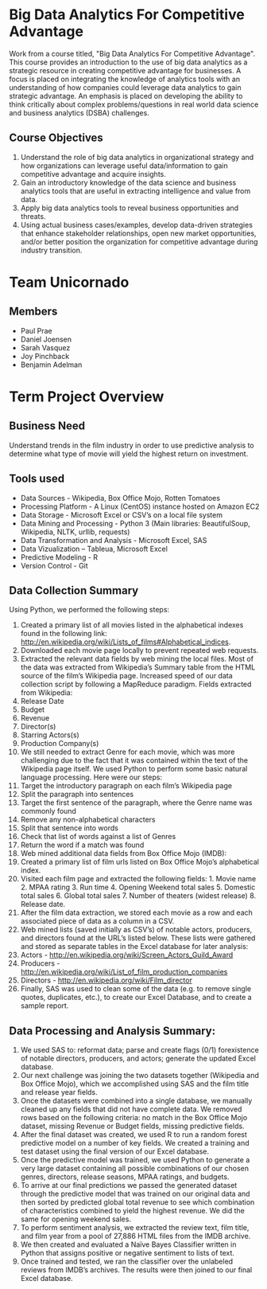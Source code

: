 # Big Data Analytics For Competitive Advantage
Work from a course titled, "Big Data Analytics For Competitive Advantage". This course provides an introduction to the use of big data analytics as a strategic resource in creating competitive advantage for businesses. A focus is placed on integrating the knowledge of analytics tools with an understanding of how companies could leverage data analytics to gain strategic advantage. An emphasis is placed on developing the ability to think critically about complex problems/questions in real world data science and business analytics (DSBA) challenges.

## Course Objectives
1. Understand the role of big data analytics in organizational strategy and how organizations can
leverage useful data/information to gain competitive advantage and acquire insights.
2. Gain an introductory knowledge of the data science and business analytics tools that are useful in
extracting intelligence and value from data.
3. Apply big data analytics tools to reveal business opportunities and threats.
4. Using actual business cases/examples, develop data-driven strategies that enhance stakeholder
relationships, open new market opportunities, and/or better position the organization for
competitive advantage during industry transition.

# Team Unicornado
## Members
+ Paul Prae
+ Daniel Joensen
+ Sarah Vasquez
+ Joy Pinchback
+ Benjamin Adelman

# Term Project Overview
## Business Need
Understand trends in the film industry in order to use predictive analysis to determine what type of movie will yield the highest return on investment.

## Tools used
+ Data Sources - Wikipedia, Box Office Mojo, Rotten Tomatoes
+ Processing Platform - A Linux (CentOS) instance hosted on Amazon EC2 
+ Data Storage - Microsoft Excel or CSV’s on a local file system
+ Data Mining and Processing - Python 3 (Main libraries: BeautifulSoup, Wikipedia, NLTK, urllib, requests)
+ Data Transformation and Analysis - Microsoft Excel, SAS
+ Data Vizualization – Tableua, Microsoft Excel
+ Predictive Modeling - R
+ Version Control - Git

## Data Collection Summary
Using Python, we performed the following steps:

1. Created a primary list of all movies listed in the alphabetical indexes found in the following link: http://en.wikipedia.org/wiki/Lists_of_films#Alphabetical_indices.
2. Downloaded each movie page locally to prevent repeated web requests.
3. Extracted the relevant data fields by web mining the local files. Most of the data was extracted from Wikipedia’s Summary table from the HTML source of the film’s Wikipedia page. Increased speed of our data collection script by following a MapReduce paradigm. Fields extracted from Wikipedia:
  1. Release Date
  2. Budget
  3. Revenue
  4. Director(s)
  5. Starring Actors(s)
  6. Production Company(s)
4. We still needed to extract Genre for each movie, which was more challenging due to the fact that it was contained within the text of the Wikipedia page itself.  We used Python to perform some basic natural language processing. Here were our steps:
  1. Target the introductory paragraph on each film’s Wikipedia page
  2. Split the paragraph into sentences
  3. Target the first sentence of the paragraph, where the Genre name was commonly found
  4. Remove any non-alphabetical characters
  5. Split that sentence into words
  6. Check that list of words against a list of Genres
  7. Return the word if a match was found
5. Web mined additional data fields from Box Office Mojo (IMDB): 
  1. Created a primary list of film urls listed on Box Office Mojo’s alphabetical index.
  2. Visited each film page and extracted the following fields:
    1. Movie name
    2. MPAA rating
    3. Run time
    4. Opening Weekend total sales
    5. Domestic total sales
    6. Global total sales
    7. Number of theaters (widest release)
    8. Release date.
6. After the film data extraction, we stored each movie as a row and each associated piece of data as a column in a CSV.
7. Web mined lists (saved initially as CSV’s) of notable actors, producers, and directors found at the URL’s listed below. These lists were gathered and stored as separate tables in the Excel database for later analysis:
  1. Actors - http://en.wikipedia.org/wiki/Screen_Actors_Guild_Award
  2. Producers - http://en.wikipedia.org/wiki/List_of_film_production_companies
  3. Directors - http://en.wikipedia.org/wiki/Film_director
8. Finally, SAS was used to clean some of the data (e.g. to remove single quotes, duplicates, etc.), to create our Excel Database, and to create a sample report.

## Data Processing and Analysis Summary:
1. We used SAS to: reformat data; parse and create flags (0/1) forexistence of notable directors, producers, and actors; generate the updated Excel database.
2. Our next challenge was joining the two datasets together (Wikipedia and Box Office Mojo), which we accomplished using SAS and the film title and release year fields.
3. Once the datasets were combined into a single database, we manually cleaned up any fields that did not have complete data.  We removed rows based on the following criteria: no match in the Box Office Mojo dataset, missing Revenue or Budget fields, missing predictive fields.
4. After the final dataset was created, we used R to run a random forest predictive model on a number of key fields. We created a training and test dataset using the final version of our Excel database.
5. Once the predictive model was trained, we used Python to generate a very large dataset containing all possible combinations of our chosen genres, directors, release seasons, MPAA ratings, and budgets.
6. To arrive at our final predictions we passed the generated dataset through the predictive model that was trained on our original data and then sorted by predicted global total revenue to see which combination of characteristics combined to yield the highest revenue. We did the same for opening weekend sales.
7. To perform sentiment analysis, we extracted the review text, film title, and film year from a pool of 27,886 HTML files from the IMDB archive.
8. We then created and evaluated a Naïve Bayes Classifier written in Python that assigns positive or negative sentiment to lists of text.
9. Once trained and tested, we ran the classifier over the unlabeled reviews from IMDB’s archives. The results were then joined to our final Excel database.
